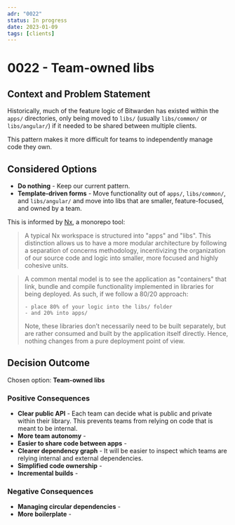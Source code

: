 ```yaml
---
adr: "0022"
status: In progress
date: 2023-01-09
tags: [clients]
---
```


# 0022 - Team-owned libs

<AdrTable frontMatter={frontMatter}></AdrTable>

## Context and Problem Statement

Historically, much of the feature logic of Bitwarden has existed within the `apps/` directories,
only being moved to `libs/` (usually `libs/common/` or `libs/angular/`) if it needed to be shared
between multiple clients.

This pattern makes it more difficult for teams to independently manage code they own.

## Considered Options

- **Do nothing** - Keep our current pattern.
- **Template-driven forms** - Move functionality out of `apps/`, `libs/common/`, and `libs/angular/`
  and move into libs that are smaller, feature-focused, and owned by a team.

This is informed by [Nx](https://nx.dev/concepts/more-concepts/applications-and-libraries), a
monorepo tool:

> A typical Nx workspace is structured into "apps" and "libs". This distinction allows us to have a
> more modular architecture by following a separation of concerns methodology, incentivizing the
> organization of our source code and logic into smaller, more focused and highly cohesive units.

<blockquote>
A common mental model is to see the application as "containers" that link, bundle and compile functionality implemented in libraries for being deployed. As such, if we follow a 80/20 approach:

    - place 80% of your logic into the libs/ folder
    - and 20% into apps/

Note, these libraries don’t necessarily need to be built separately, but are rather consumed and
built by the application itself directly. Hence, nothing changes from a pure deployment point of
view.

</blockquote>

## Decision Outcome

Chosen option: **Team-owned libs**

### Positive Consequences

- **Clear public API** - Each team can decide what is public and private within their library. This
  prevents teams from relying on code that is meant to be internal.
- **More team autonomy** -
- **Easier to share code between apps** -
- **Clearer dependency graph** - It will be easier to inspect which teams are relying internal and
  external dependencies.
- **Simplified code ownership** -
- **Incremental builds** -

### Negative Consequences

- **Managing circular dependencies** -
- **More boilerplate** -
